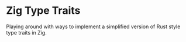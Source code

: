 # Zig Type Traits

Playing around with ways to implement a simplified version of Rust style
type traits in Zig.
